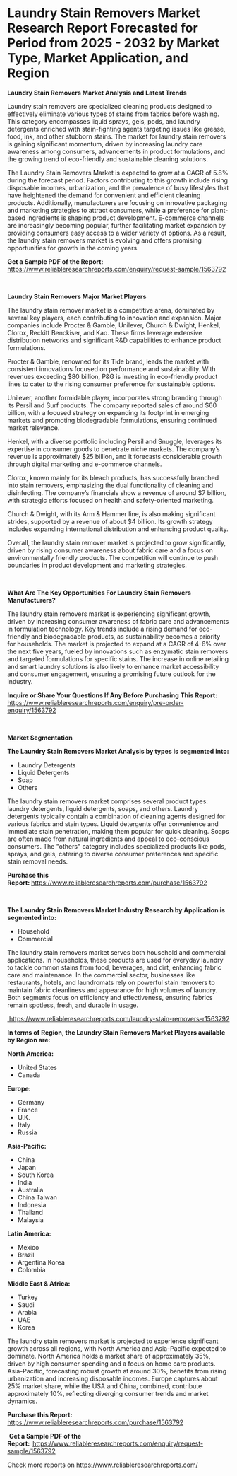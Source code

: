 <p><h1>Laundry Stain Removers Market Research Report Forecasted for Period from 2025 -  2032 by Market Type, Market Application, and Region</h1></p><p><strong>Laundry Stain Removers Market Analysis and Latest Trends</strong></p>
<p><p>Laundry stain removers are specialized cleaning products designed to effectively eliminate various types of stains from fabrics before washing. This category encompasses liquid sprays, gels, pods, and laundry detergents enriched with stain-fighting agents targeting issues like grease, food, ink, and other stubborn stains. The market for laundry stain removers is gaining significant momentum, driven by increasing laundry care awareness among consumers, advancements in product formulations, and the growing trend of eco-friendly and sustainable cleaning solutions.</p><p>The Laundry Stain Removers Market is expected to grow at a CAGR of 5.8% during the forecast period. Factors contributing to this growth include rising disposable incomes, urbanization, and the prevalence of busy lifestyles that have heightened the demand for convenient and efficient cleaning products. Additionally, manufacturers are focusing on innovative packaging and marketing strategies to attract consumers, while a preference for plant-based ingredients is shaping product development. E-commerce channels are increasingly becoming popular, further facilitating market expansion by providing consumers easy access to a wider variety of options. As a result, the laundry stain removers market is evolving and offers promising opportunities for growth in the coming years.</p></p>
<p><strong>Get a Sample PDF of the Report:&nbsp;</strong> <a href="https://www.reliableresearchreports.com/enquiry/request-sample/1563792?utm_campaign=2227&utm_medium=2&utm_source=Github&utm_content=ia&utm_term=08022025&utm_id=laundry-stain-removers">https://www.reliableresearchreports.com/enquiry/request-sample/1563792</a></p>
<p>&nbsp;</p>
<p><strong>Laundry Stain Removers Major Market Players</strong></p>
<p><p>The laundry stain remover market is a competitive arena, dominated by several key players, each contributing to innovation and expansion. Major companies include Procter & Gamble, Unilever, Church & Dwight, Henkel, Clorox, Reckitt Benckiser, and Kao. These firms leverage extensive distribution networks and significant R&D capabilities to enhance product formulations.</p><p>Procter & Gamble, renowned for its Tide brand, leads the market with consistent innovations focused on performance and sustainability. With revenues exceeding $80 billion, P&G is investing in eco-friendly product lines to cater to the rising consumer preference for sustainable options.</p><p>Unilever, another formidable player, incorporates strong branding through its Persil and Surf products. The company reported sales of around $60 billion, with a focused strategy on expanding its footprint in emerging markets and promoting biodegradable formulations, ensuring continued market relevance.</p><p>Henkel, with a diverse portfolio including Persil and Snuggle, leverages its expertise in consumer goods to penetrate niche markets. The company’s revenue is approximately $25 billion, and it forecasts considerable growth through digital marketing and e-commerce channels.</p><p>Clorox, known mainly for its bleach products, has successfully branched into stain removers, emphasizing the dual functionality of cleaning and disinfecting. The company’s financials show a revenue of around $7 billion, with strategic efforts focused on health and safety-oriented marketing.</p><p>Church & Dwight, with its Arm & Hammer line, is also making significant strides, supported by a revenue of about $4 billion. Its growth strategy includes expanding international distribution and enhancing product quality.</p><p>Overall, the laundry stain remover market is projected to grow significantly, driven by rising consumer awareness about fabric care and a focus on environmentally friendly products. The competition will continue to push boundaries in product development and marketing strategies.</p></p>
<p>&nbsp;</p>
<p><strong>What Are The Key Opportunities For Laundry Stain Removers Manufacturers?</strong></p>
<p><p>The laundry stain removers market is experiencing significant growth, driven by increasing consumer awareness of fabric care and advancements in formulation technology. Key trends include a rising demand for eco-friendly and biodegradable products, as sustainability becomes a priority for households. The market is projected to expand at a CAGR of 4-6% over the next five years, fueled by innovations such as enzymatic stain removers and targeted formulations for specific stains. The increase in online retailing and smart laundry solutions is also likely to enhance market accessibility and consumer engagement, ensuring a promising future outlook for the industry.</p></p>
<p><strong>Inquire or Share Your Questions If Any Before Purchasing This Report:</strong> <a href="https://www.reliableresearchreports.com/enquiry/pre-order-enquiry/1563792?utm_campaign=2227&utm_medium=2&utm_source=Github&utm_content=ia&utm_term=08022025&utm_id=laundry-stain-removers">https://www.reliableresearchreports.com/enquiry/pre-order-enquiry/1563792</a></p>
<p>&nbsp;</p>
<p><strong>Market Segmentation</strong></p>
<p><strong>The Laundry Stain Removers Market Analysis by types is segmented into:</strong></p>
<p><ul><li>Laundry Detergents</li><li>Liquid Detergents</li><li>Soap</li><li>Others</li></ul></p>
<p><p>The laundry stain removers market comprises several product types: laundry detergents, liquid detergents, soaps, and others. Laundry detergents typically contain a combination of cleaning agents designed for various fabrics and stain types. Liquid detergents offer convenience and immediate stain penetration, making them popular for quick cleaning. Soaps are often made from natural ingredients and appeal to eco-conscious consumers. The "others" category includes specialized products like pods, sprays, and gels, catering to diverse consumer preferences and specific stain removal needs.</p></p>
<p><strong>Purchase this Report:&nbsp;</strong><a href="https://www.reliableresearchreports.com/purchase/1563792?utm_campaign=2227&utm_medium=2&utm_source=Github&utm_content=ia&utm_term=08022025&utm_id=laundry-stain-removers">https://www.reliableresearchreports.com/purchase/1563792</a></p>
<p>&nbsp;</p>
<p><strong>The Laundry Stain Removers Market Industry Research by Application is segmented into:</strong></p>
<p><ul><li>Household</li><li>Commercial</li></ul></p>
<p><p>The laundry stain removers market serves both household and commercial applications. In households, these products are used for everyday laundry to tackle common stains from food, beverages, and dirt, enhancing fabric care and maintenance. In the commercial sector, businesses like restaurants, hotels, and laundromats rely on powerful stain removers to maintain fabric cleanliness and appearance for high volumes of laundry. Both segments focus on efficiency and effectiveness, ensuring fabrics remain spotless, fresh, and durable in usage.</p></p>
<p><a href="https://www.reliableresearchreports.com/laundry-stain-removers-r1563792?utm_campaign=2227&utm_medium=2&utm_source=Github&utm_content=ia&utm_term=08022025&utm_id=laundry-stain-removers">&nbsp;https://www.reliableresearchreports.com/laundry-stain-removers-r1563792</a></p>
<p><strong>In terms of Region, the Laundry Stain Removers Market Players available by Region are:</strong></p>
<p>
    <p> <strong> North America: </strong>
        <ul>
            <li>United States</li>
            <li>Canada</li>
        </ul>
        </p> 
    <p> <strong> Europe: </strong>
        <ul>
            <li>Germany</li>
            <li>France</li>
            <li>U.K.</li>
            <li>Italy</li>
            <li>Russia</li>
        </ul>
        </p> 
    <p> <strong> Asia-Pacific: </strong>
        <ul>
            <li>China</li>
            <li>Japan</li>
            <li>South Korea</li>
            <li>India</li>
            <li>Australia</li>
            <li>China Taiwan</li>
            <li>Indonesia</li>
            <li>Thailand</li>
            <li>Malaysia</li>
        </ul>
        </p> 
    <p> <strong> Latin America: </strong>
        <ul>
            <li>Mexico</li>
            <li>Brazil</li>
            <li>Argentina Korea</li>
            <li>Colombia</li>
        </ul>
        </p> 
    <p> <strong> Middle East & Africa: </strong>
        <ul>
            <li>Turkey</li>
            <li>Saudi</li>
            <li>Arabia</li>
            <li>UAE</li>
            <li>Korea</li>
        </ul>
    </p>
    </p>
<p><p>The laundry stain removers market is projected to experience significant growth across all regions, with North America and Asia-Pacific expected to dominate. North America holds a market share of approximately 35%, driven by high consumer spending and a focus on home care products. Asia-Pacific, forecasting robust growth at around 30%, benefits from rising urbanization and increasing disposable incomes. Europe captures about 25% market share, while the USA and China, combined, contribute approximately 10%, reflecting diverging consumer trends and market dynamics.</p></p>
<p><strong>Purchase this Report: </strong><a href="https://www.reliableresearchreports.com/purchase/1563792?utm_campaign=2227&utm_medium=2&utm_source=Github&utm_content=ia&utm_term=08022025&utm_id=laundry-stain-removers">https://www.reliableresearchreports.com/purchase/1563792</a></p>
<p>&nbsp;<strong>Get a Sample PDF of the Report:&nbsp;&nbsp;</strong><a href="https://www.reliableresearchreports.com/enquiry/request-sample/1563792?utm_campaign=2227&utm_medium=2&utm_source=Github&utm_content=ia&utm_term=08022025&utm_id=laundry-stain-removers">https://www.reliableresearchreports.com/enquiry/request-sample/1563792</a></p>
<p><strong></strong></p>
<p>Check more reports on <a href="https://www.reliableresearchreports.com/?utm_campaign=2227&utm_medium=2&utm_source=Github&utm_content=ia&utm_term=08022025&utm_id=laundry-stain-removers">https://www.reliableresearchreports.com/</a></p>